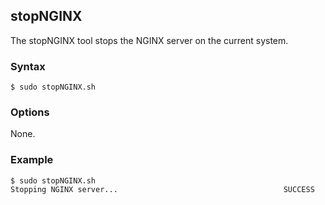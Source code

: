 ## stopNGINX

The stopNGINX tool stops the NGINX server on the current system.

### Syntax

```Shell
$ sudo stopNGINX.sh
```

### Options

None.

### Example

```Shell
$ sudo stopNGINX.sh
Stopping NGINX server...                                     SUCCESS
```